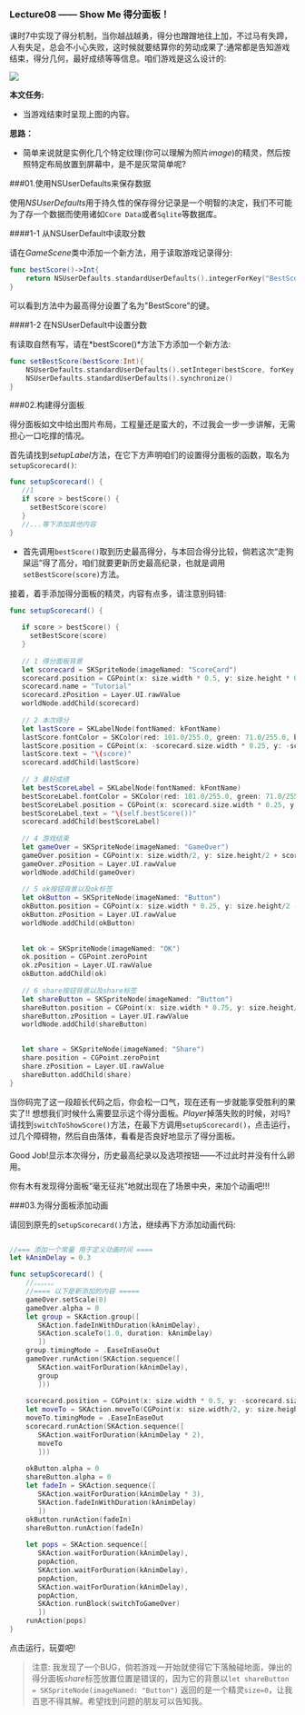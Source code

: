 ### Lecture08 —— Show Me 得分面板！


课时7中实现了得分机制，当你越战越勇，得分也蹭蹭地往上加，不过马有失蹄，人有失足，总会不小心失败，这时候就要结算你的劳动成果了:通常都是告知游戏结束，得分几何，最好成绩等等信息。咱们游戏是这么设计的:

![](https://raw.githubusercontent.com/colourful987/JustMakeGame-FlappyBird/master/Resource/L08/L08-panel.png)

**本文任务:**

* 当游戏结束时呈现上图的内容。

**思路：**

* 简单来说就是实例化几个特定纹理(你可以理解为照片*image*)的精灵，然后按照特定布局放置到屏幕中，是不是灰常简单呢?


###01.使用NSUserDefaults来保存数据

使用*NSUserDefaults*用于持久性的保存得分记录是一个明智的决定，我们不可能为了存一个数据而使用诸如`Core Data`或者`Sqlite`等数据库。

####1-1 从NSUserDefault中读取分数

请在*GameScene*类中添加一个新方法，用于读取游戏记录得分:

```swift
func bestScore()->Int{
    return NSUserDefaults.standardUserDefaults().integerForKey("BestScore")
}
```   

可以看到方法中为最高得分设置了名为"BestScore"的键。

####1-2 在NSUserDefault中设置分数

有读取自然有写，请在*bestScore()*方法下方添加一个新方法:

```swift
func setBestScore(bestScore:Int){
    NSUserDefaults.standardUserDefaults().setInteger(bestScore, forKey: "BestScore")
    NSUserDefaults.standardUserDefaults().synchronize()
}
```


###02.构建得分面板

得分面板如文中给出图片布局，工程量还是蛮大的，不过我会一步一步讲解，无需担心一口吃撑的情况。

首先请找到*setupLabel*方法，在它下方声明咱们的设置得分面板的函数，取名为`setupScorecard()`:

```swift
func setupScorecard() {
   //1
   if score > bestScore() {
     setBestScore(score)
   } 
   //...等下添加其他内容
}
```
* 首先调用`bestScore()`取到历史最高得分，与本回合得分比较，倘若这次“走狗屎运”得了高分，咱们就要更新历史最高纪录，也就是调用`setBestScore(score)`方法。

接着，着手添加得分面板的精灵，内容有点多，请注意别码错:

```swift
func setupScorecard() {
 
   if score > bestScore() {
     setBestScore(score)
   }
   
   // 1 得分面板背景
   let scorecard = SKSpriteNode(imageNamed: "ScoreCard")
   scorecard.position = CGPoint(x: size.width * 0.5, y: size.height * 0.5)
   scorecard.name = "Tutorial"
   scorecard.zPosition = Layer.UI.rawValue
   worldNode.addChild(scorecard)
   
   // 2 本次得分
   let lastScore = SKLabelNode(fontNamed: kFontName)
   lastScore.fontColor = SKColor(red: 101.0/255.0, green: 71.0/255.0, blue: 73.0/255.0, alpha: 1.0)
   lastScore.position = CGPoint(x: -scorecard.size.width * 0.25, y: -scorecard.size.height * 0.2)
   lastScore.text = "\(score)"
   scorecard.addChild(lastScore)
   
   // 3 最好成绩
   let bestScoreLabel = SKLabelNode(fontNamed: kFontName)
   bestScoreLabel.fontColor = SKColor(red: 101.0/255.0, green: 71.0/255.0, blue: 73.0/255.0, alpha: 1.0)
   bestScoreLabel.position = CGPoint(x: scorecard.size.width * 0.25, y: -scorecard.size.height * 0.2)
   bestScoreLabel.text = "\(self.bestScore())"
   scorecard.addChild(bestScoreLabel)
   
   // 4 游戏结束
   let gameOver = SKSpriteNode(imageNamed: "GameOver")
   gameOver.position = CGPoint(x: size.width/2, y: size.height/2 + scorecard.size.height/2 + kMargin + gameOver.size.height/2)
   gameOver.zPosition = Layer.UI.rawValue
   worldNode.addChild(gameOver)
   
   // 5 ok按钮背景以及ok标签
   let okButton = SKSpriteNode(imageNamed: "Button")
   okButton.position = CGPoint(x: size.width * 0.25, y: size.height/2 - scorecard.size.height/2 - kMargin - okButton.size.height/2)
   okButton.zPosition = Layer.UI.rawValue
   worldNode.addChild(okButton)
   
  
   let ok = SKSpriteNode(imageNamed: "OK")
   ok.position = CGPoint.zeroPoint
   ok.zPosition = Layer.UI.rawValue
   okButton.addChild(ok)
   
   // 6 share按钮背景以及share标签
   let shareButton = SKSpriteNode(imageNamed: "Button")
   shareButton.position = CGPoint(x: size.width * 0.75, y: size.height/2 - scorecard.size.height/2 - kMargin - shareButton.size.height/2)
   shareButton.zPosition = Layer.UI.rawValue
   worldNode.addChild(shareButton)
   

   let share = SKSpriteNode(imageNamed: "Share")
   share.position = CGPoint.zeroPoint
   share.zPosition = Layer.UI.rawValue
   shareButton.addChild(share)
}
```

当你码完了这一段超长代码之后，你会松一口气，现在还有一步就能享受胜利的果实了!!
想想我们时候什么需要显示这个得分面板。*Player*掉落失败的时候，对吗?请找到`switchToShowScore()`方法，在最下方调用`setupScorecard()`，点击运行，过几个障碍物，然后自由落体，看看是否良好地显示了得分面板。

Good Job!显示本次得分，历史最高纪录以及选项按钮——不过此时并没有什么卵用。

你有木有发现得分面板“毫无征兆”地就出现在了场景中央，来加个动画吧!!!


###03.为得分面板添加动画

请回到原先的`setupScorecard()`方法，继续再下方添加动画代码:

```swift

//=== 添加一个常量 用于定义动画时间 ====
let kAnimDelay = 0.3

func setupScorecard() {
	//。。。。。。
	//==== 以下是新添加的内容 =====
	gameOver.setScale(0)
	gameOver.alpha = 0
	let group = SKAction.group([
	   SKAction.fadeInWithDuration(kAnimDelay),
	   SKAction.scaleTo(1.0, duration: kAnimDelay)
	   ])
	group.timingMode = .EaseInEaseOut
	gameOver.runAction(SKAction.sequence([
	   SKAction.waitForDuration(kAnimDelay),
	   group
	   ]))
	
	scorecard.position = CGPoint(x: size.width * 0.5, y: -scorecard.size.height/2)
	let moveTo = SKAction.moveTo(CGPoint(x: size.width/2, y: size.height/2), duration: kAnimDelay)
	moveTo.timingMode = .EaseInEaseOut
	scorecard.runAction(SKAction.sequence([
	   SKAction.waitForDuration(kAnimDelay * 2),
	   moveTo
	   ]))
	
	okButton.alpha = 0
	shareButton.alpha = 0
	let fadeIn = SKAction.sequence([
	   SKAction.waitForDuration(kAnimDelay * 3),
	   SKAction.fadeInWithDuration(kAnimDelay)
	   ])
	okButton.runAction(fadeIn)
	shareButton.runAction(fadeIn)
	
	let pops = SKAction.sequence([
	   SKAction.waitForDuration(kAnimDelay),
	   popAction,
	   SKAction.waitForDuration(kAnimDelay),
	   popAction,
	   SKAction.waitForDuration(kAnimDelay),
	   popAction,
	   SKAction.runBlock(switchToGameOver)
	   ])
	runAction(pops)
}
```


点击运行，玩耍吧!


> 注意: 我发现了一个BUG，倘若游戏一开始就使得它下落触碰地面，弹出的得分面板*share*标签放置位置是错误的，因为它的背景以`let shareButton = SKSpriteNode(imageNamed: "Button")` 返回的是一个精灵`size=0`，让我百思不得其解。希望找到问题的朋友可以告知我。




